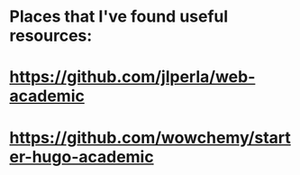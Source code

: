 


# Places that I've found useful resources:
# https://github.com/jlperla/web-academic
# https://github.com/wowchemy/starter-hugo-academic
